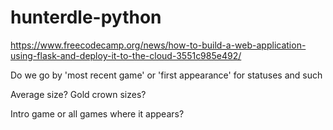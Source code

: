 # hunterdle-python

https://www.freecodecamp.org/news/how-to-build-a-web-application-using-flask-and-deploy-it-to-the-cloud-3551c985e492/

Do we go by 'most recent game' or 'first appearance' for statuses and such

Average size? Gold crown sizes?

Intro game or all games where it appears?
